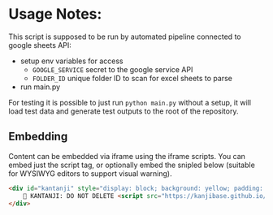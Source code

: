 # Usage Notes:

This script is supposed to be run by automated pipeline connected to google sheets API:
 - setup env variables for access
   - `GOOGLE_SERVICE` secret to the google service API
   - `FOLDER_ID` unique folder ID to scan for excel sheets to parse
 - run main.py


For testing it is possible to just run `python main.py` without a setup, it will
load test data and generate test outputs to the root of the repository.

## Embedding
Content can be embedded via iframe using the iframe scripts. You can embed just the script tag,
or optionally embed the snipled below (suitable for WYSIWYG editors to support visual warning).
````html
<div id="kantanji" style="display: block; background: yellow; padding: 10px;">
    🚨 KANTANJI: DO NOT DELETE <script src="https://kanjibase.github.io/KanTanJi/misc/embed.js" data-target="[CONTENT URL ABSOLUTE OR RELATIVE TO STATIC FOLDER]"></script> 🚨
</div>
````